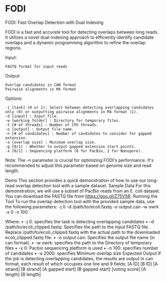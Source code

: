 # FODI
FODI: Fast Overlap Detection with Dual Indexing

FODI is a fast and accurate tool for detecting overlaps between long reads. It utilizes a novel dual-indexing approach to efficiently identify candidate overlaps and a dynamic programming algorithm to refine the overlap regions.

Input:

    FASTQ format for input reads

Output:

    Overlap candidates in CAN format
    Pairwise alignments in M4 format

Options:

    -j [task] (0 or 1): Select between detecting overlapping candidates only (0) or outputting pairwise alignments in M4 format (1).
    -d [input] : Input file.
    -w [working folder] : Directory for temporary files.
    -t [# of threads] : Number of CPU threads.
    -o [output] : Output file name.
    -n [# of candidates] : Number of candidates to consider for gapped extension.
    -a [overlap size] : Minimum overlap size.
    -g [0/1] : Whether to output gapped extension start points.
    -x [0/1] : Sequencing platform (0 for PacBio, 1 for Nanopore).

Note: The -n parameter is crucial for optimizing FODI's performance. It's recommended to adjust this parameter based on genome size and read length.

Demo
This section provides a quick demonstration of how to use our long-read overlap detection tool with a sample dataset.
Sample Data
For this demonstration, we will use a subset of PacBio reads from an E. coli dataset. You can download the FASTQ file from https://goo.gl/Z75V5R.
Running the Tool
To run the overlap detection tool with the provided sample data, use the following parameters:
-j 0 -d /path/to/ecoli.fastq -o output.can -w owrk -x 0 -n 100

Where:
•	-j 0: specifies the task is detecting overlapping candidates
•	-d /path/to/ecoli_clipped.fastq: Specifies the path to the input FASTQ file. Replace /path/to/ecoli_clipped.fastq with the actual path to the downloaded ecoli_clipped.fastq file.
•	-o output.can: Specifies the output file name (in can format).
•	-w owrk: specifies the path to the Directory of temporary files
•	-x 0: Pacbio sequencing platform is used
•	-n 100: specifies number of candidates
•	-a 2000: specifies Minimum overlap size
Expected Output
If the job is detecting overlapping candidates, the results are output in can format, each result of which occupies one line and 9 fields:
[A ID] [B ID] [A strand] [B strand] [A gapped start] [B gapped start] [voting score] [A length] [B length]

